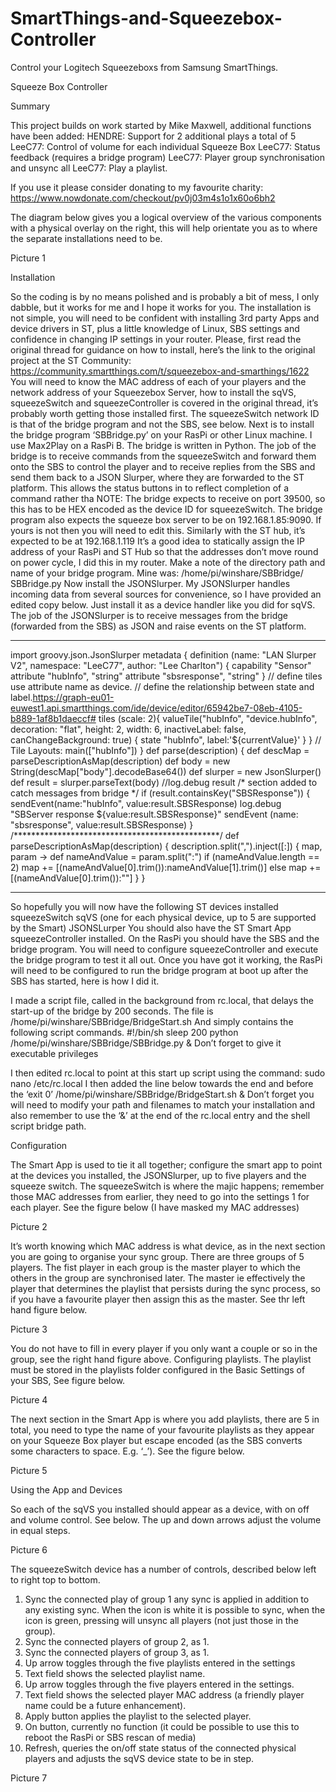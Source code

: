 # SmartThings-and-Squeezebox-Controller
Control your Logitech Squeezeboxs from Samsung SmartThings.

Squeeze Box Controller

Summary

This project builds on work started by Mike Maxwell, additional functions have been added:
  HENDRE: Support for 2 additional plays a total of 5 
  LeeC77: Control of volume for each individual Squeeze Box
  LeeC77: Status feedback (requires a bridge program)
  LeeC77: Player group synchronisation and unsync all
  LeeC77: Play a playlist.
  
If you use it please consider donating to my favourite charity: https://www.nowdonate.com/checkout/pv0j03m4s1o1x60o6bh2


The diagram below gives you a logical overview of the various components with a physical overlay on the right, this will help orientate you as to where the separate installations need to be. 

Picture 1

Installation

So the coding is by no means polished and is probably a bit of mess, I only dabble, but it works for me and I hope it works for you.
The installation is not simple, you will need to be confident with installing 3rd party Apps and device drivers in ST, plus a little knowledge of Linux, SBS settings and confidence in changing IP settings in your router.
Please, first read the original thread for guidance on how to install, here’s the link to the original project at the ST Community: https://community.smartthings.com/t/squeezebox-and-smarthings/1622
You will need to know the MAC address of each of your players and the network address of your Squeezebox Server, how to install the sqVS, squeezeSwitch and squeezeController is covered in the original thread, it’s probably worth getting those installed first. The squeezeSwitch network ID is that of the bridge program and not the SBS, see below.
Next is to install the bridge program ‘SBBridge.py’ on your RasPi or other Linux machine. I use Max2Play on a RasPi B. The bridge is written in Python. The job of the bridge is to receive commands from the squeezeSwitch and forward them onto the SBS to control the player and to receive replies from the SBS and send them back to a JSON Slurper, where they are forwarded to the ST platform. This allows the status buttons in to reflect completion of a command rather tha
NOTE: The bridge expects to receive on port 39500, so this has to be HEX encoded as the device ID for squeezeSwitch.
The bridge program also expects the squeeze box server to be on 192.168.1.85:9090. If yours is not then you will need to edit this. Similarly with the ST hub, it’s expected to be at 192.168.1.119
It’s a good idea to statically assign the IP address of your RasPi and ST Hub so that the addresses don’t move round on power cycle, I did this in my router.
Make a note of the directory path and name of your bridge program. Mine was:
/home/pi/winshare/SBBridge/ SBBridge.py
Now install the JSONSlurper. My JSONSlurper handles incoming data from several sources for convenience, so I have provided an edited copy below. Just install it as a device handler like you did for sqVS.
The job of the JSONSlurper is to receive messages from the bridge (forwarded from the SBS) as JSON and raise events on the ST platform.
________________________________________
import groovy.json.JsonSlurper
metadata {
	definition (name: "LAN Slurper V2", namespace: "LeeC77", author: "Lee Charlton") {
		capability "Sensor"
attribute "hubInfo", "string"
attribute "sbsresponse", "string"
		}
// define tiles use attribute name as device.
// define the relationship between state and label.https://graph-eu01-euwest1.api.smartthings.com/ide/device/editor/65942be7-08eb-4105-b889-1af8b1daeccf#
tiles (scale: 2){
valueTile("hubInfo", "device.hubInfo", decoration: "flat", height: 2, width: 6, inactiveLabel: false, canChangeBackground: true) {
state "hubInfo", label:'${currentValue}'
} 
}
// Tile Layouts:
main(["hubInfo"])
}
def parse(description) {
def descMap = parseDescriptionAsMap(description)
def body = new String(descMap["body"].decodeBase64())
def slurper = new JsonSlurper()
def result = slurper.parseText(body)
//log.debug result
/* section added to catch messages from bridge */
	if (result.containsKey("SBSResponse")) {
sendEvent(name:"hubInfo", value:result.SBSResponse)
 log.debug "SBServer response ${value:result.SBSResponse}"
 sendEvent (name: "sbsresponse", value:result.SBSResponse)
}
/***********************************************/
def parseDescriptionAsMap(description) {
description.split(",").inject([:]) { map, param ->
def nameAndValue = param.split(":")
if (nameAndValue.length == 2) map += [(nameAndValue[0].trim()):nameAndValue[1].trim()]
else map += [(nameAndValue[0].trim()):""]
	}
}
______________________________________________________________________

So hopefully you will now have the following ST devices installed
  squeezeSwitch
  sqVS (one for each physical device, up to 5 are supported by the Smart)
  JSONSLurper
You should also have the ST Smart App squeezeController installed.
On the RasPi you should have the SBS and the bridge program.
You will need to configure squeezeController and execute the bridge program to test it all out.
Once you have got it working, the RasPi will need to be configured to run the bridge program at boot up after the SBS has started, here is how I did it.

I made a script file, called in the background from rc.local, that delays the start-up of the bridge by 200 seconds. The file is /home/pi/winshare/SBBridge/BridgeStart.sh
And simply contains the following script commands.
  #!/bin/sh
  sleep 200
  python /home/pi/winshare/SBBridge/SBBridge.py &
Don’t forget to give it executable privileges

I then edited  rc.local to point at this start up script using the command: 
  sudo nano /etc/rc.local
I then added the line below towards the end and before the ‘exit 0’
  /home/pi/winshare/SBBridge/BridgeStart.sh &
Don’t forget you will need to modify your path and filenames to match your installation and also remember to use the ‘&’ at the end of the  rc.local entry and the shell script bridge path.

Configuration

The Smart App is used to tie it all together; configure the smart app to point at the devices you installed, the JSONSlurper, up to five players and the squeeze switch.
The squeezeSwitch is where the majic happens; remember those MAC addresses from earlier, they need to go into the settings 1 for each player. See the figure below (I have masked my MAC addresses)

Picture 2
 
It’s worth knowing which MAC address is what device, as in the next section you are going to organise your sync group.
There are three groups of 5 players. The fist player in each group is the master player to which the others in the group are synchronised later. The master ie effectively the player that determines the playlist that persists during the sync process, so if you have a favourite player then assign this as the master.  See thr left hand figure below.
  
Picture 3
  
You do not have to fill in every player if you only want a couple or so in the group, see the right hand figure above.
Configuring playlists. The playlist must be stored in the playlists folder configured in the Basic Settings of your SBS, See figure below.

Picture 4

The next section in the Smart App is where you add playlists, there are 5 in total, you need to type the name of your favourite playlists as they appear on your Squeeze Box player but escape encoded (as the SBS converts some characters to space. E.g. ‘_’). See the figure below.
 
Picture 5
 
Using the App and Devices

So each of the sqVS you installed should appear as a device, with on off and volume control. See below. The up and down arrows adjust the volume in equal steps.

Picture 6
 
The squeezeSwitch device has a number of controls, described below left to right top to bottom.
  1.	Sync the connected play of group 1 any sync is applied in addition to any existing sync. When the icon is white it is possible to sync, when the icon is green, pressing will unsync all players (not just those in the group).
  2.	Sync the connected players of group 2, as 1.
  3.	Sync the connected players of group 3, as 1.
  4.	Up arrow toggles through the five playlists entered in the settings
  5.	Text field shows the selected playlist name.
  6.	Up arrow toggles through the five players entered in the settings.
  7.	Text field shows the selected player MAC address (a friendly player name could be a future enhancement).
  8.	Apply button applies the playlist to the selected player.
  9.	On button, currently no function (it could be possible to use this to reboot the RasPi or SBS rescan of media)
  10.	Refresh, queries the on/off state status of the connected physical players and adjusts the sqVS device state to be in step.

Picture 7
 
